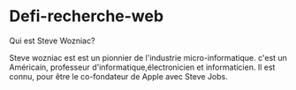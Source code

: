 
# Defi-recherche-web

 Qui est Steve Wozniac?

 Steve wozniac est est un pionnier de l'industrie micro-informatique.
 c'est un Américain, professeur d'informatique,électronicien et informaticien.
 Il est connu, pour être le co-fondateur de Apple avec Steve Jobs.


